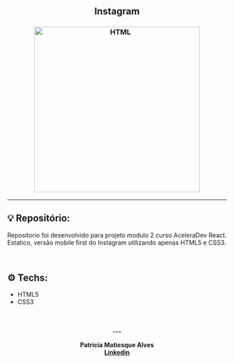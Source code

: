 <h2 align="center">
   Instagram
</h2>

<h3 align="center">
  <img alt="HTML"
    src="https://2.bp.blogspot.com/-nPBpLcu7coE/VfduwvdjVYI/AAAAAAAAOqM/W14yoQmPp28/s1600/BANNER.jpg" width="380px"/>
</h3>
<hr/>

## 💡 Repositório:

Repositorio foi desenvolvido para projeto modulo 2 curso AceleraDev React.<br/>
Estatico, versão mobile first do Instagram utilizando apenas HTML5 e CSS3.

<br/>

## ⚙️ Techs:
- HTML5
- CSS3


<br/>

<h4 align="center">
  ---

Patricia Matiesque Alves <br/>
[Linkedin](https://www.linkedin.com/in/patricia-matiesque/)
</h4>

<br/>
